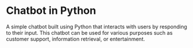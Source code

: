 # Chatbot in Python

A simple chatbot built using Python that interacts with users by responding to their input. This chatbot can be used for various purposes such as customer support, information retrieval, or entertainment.
